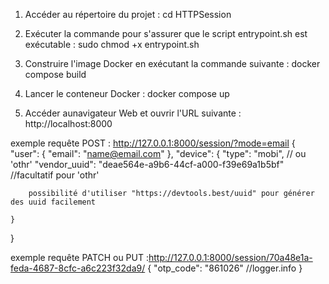 1. Accéder au répertoire du projet :
        cd HTTPSession

2. Exécuter la commande pour s'assurer que le script entrypoint.sh est exécutable :
        sudo chmod +x entrypoint.sh

3. Construire l'image Docker en exécutant la commande suivante :
    docker compose build

4. Lancer le conteneur Docker :
    docker compose up 

5. Accéder  aunavigateur Web et ouvrir l'URL suivante :
    http://localhost:8000


exemple requête POST : http://127.0.0.1:8000/session/?mode=email
{
    "user": {
        "email": "name@email.com"
    },
    "device": {
        "type": "mobi", // ou 'othr'
        "vendor_uuid": "deae564e-a9b6-44cf-a000-f39e69a1b5bf" //facultatif pour 'othr'
        
        possibilité d'utiliser "https://devtools.best/uuid" pour générer des uuid facilement 
        
    }
}

exemple requête PATCH ou PUT :http://127.0.0.1:8000/session/70a48e1a-feda-4687-8cfc-a6c223f32da9/
{
    "otp_code": "861026" //logger.info
}
